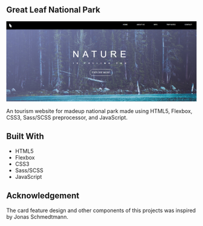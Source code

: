 ## Great Leaf National Park

![screenshot](img/screenshot.png)

An tourism website for madeup national park made using HTML5, Flexbox, CSS3, Sass/SCSS preprocessor, and JavaScript.

## Built With

- HTML5
- Flexbox
- CSS3
- Sass/SCSS
- JavaScript

## Acknowledgement

The card feature design and other components of this projects was inspired by Jonas Schmedtmann.
